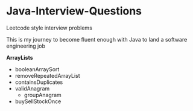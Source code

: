 # Java-Interview-Questions
Leetcode style interview problems

This is my journey to become fluent enough with Java to land a software engineering job

<b>ArrayLists</b>
- booleanArraySort
- removeRepeatedArrayList
- containsDuplicates
- validAnagram
  - groupAnagram
- buySellStockOnce

